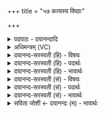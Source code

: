 +++
title = "५७ कत्यस्य विष्ठाः"

+++
<details><summary>पदपाठः - दयानन्दादि</summary>

कति॑। अ॒स्य॒। वि॒ष्ठाः। वि॒स्था इति॑ वि॒ऽस्थाः। कति॑। अ॒क्षरा॑णि। कति॑। होमा॑सः। क॒ति॒धा। समि॑द्ध॒ इति॒ सम्ऽइ॑द्धः। य॒ज्ञस्य॑। त्वा॒। वि॒दथा॑। पृ॒च्छ॒म्। अत्र॑। कति॑। होता॑रः। ऋ॒तु॒श इत्यृ॑तु॒ऽशः। य॒ज॒न्ति॒। ५७।
</details>

<details><summary>अधिमन्त्रम् (VC)</summary>

- प्रष्टा देवता
- प्रजापतिर्ऋषिः
- निचृत त्रिष्टुप्
- धैवतः
</details>

<details><summary>दयानन्द-सरस्वती (हि) - विषयः</summary>

फिर भी अगले मन्त्र में प्रश्न कहते हैं ॥
</details>

<details><summary>दयानन्द-सरस्वती (हि) - पदार्थः</summary>

पदार्थान्वयभाषाः -  हे विद्वन् ! (अस्य) इस (यज्ञस्य) संयोग से उत्पन्न हुए संसाररूप यज्ञ के (कति) कितने (विष्ठाः) विशेष कर संसाररूप यज्ञ जिनमें स्थित हो वे (कति) कितने इस के (अक्षराणि) जलादि साधन (कति) कितने (होमासः) देने-लेने योग्य पदार्थ (कतिधा) कितने प्रकारों से (समिद्धः) ज्ञानादि के प्रकाशक पदार्थ समिधरूप (कति) कितने (होतारः) होता अर्थात् देने-लेने आदि व्यवहार के कर्त्ता (ऋतुशः) वसन्तादि प्रत्येक ऋतु में (यजन्ति) सङ्गम करते हैं, इस प्रकार (अत्र) इस विषय में (विदथा) विज्ञानों को (त्वा) आप से मैं (पृच्छम्) पूछता हूँ ॥५७ ॥
</details>

<details><summary>दयानन्द-सरस्वती (हि) - भावार्थः</summary>

भावार्थभाषाः -  यह जगत् कहाँ स्थित है? कितने इसकी उत्पत्ति के साधन? कितने व्यापार के योग्य वस्तु? कितने प्रकार का ज्ञानादि प्रकाशक वस्तु? और कितने व्यवहार करने हारे हैं? इन पाँच प्रश्नों के उत्तर अगले मन्त्र में जान लेना चाहिये ॥५७ ॥
</details>

<details><summary>दयानन्द-सरस्वती (सं) - विषयः</summary>

पुनः प्रश्नानाह ॥
</details>

<details><summary>दयानन्द-सरस्वती (सं) - पदार्थः</summary>

पदार्थान्वयभाषाः -  हे विद्वन्नस्य यज्ञस्य कति विष्ठाः? कत्यक्षराणि? कति होमासः? कतिधा समिद्धः? कति होतार ऋतुशो यजन्तीत्यत्र विषये विदथा त्वाऽहं पृच्छम् ॥५७ ॥
</details>

<details><summary>दयानन्द-सरस्वती (सं) - भावार्थः</summary>

भावार्थभाषाः -  इदं जगत्क्व तिष्ठति? कत्यस्य निर्माणसाधनानि? कति व्यापारयोग्यानि? कतिविधं ज्ञानादिप्रकाशकम्? कति व्यवहर्त्तार? इति पञ्च प्रश्नास्तेषामुत्तराण्युत्तरत्र वेद्यानि ॥५७ ॥
</details>

<details><summary>सविता जोशी ← दयानन्दः (म) - भावार्थः</summary>

भावार्थभाषाः -  या जगतरूपी यज्ञाचा आधार कुठे स्थित असतो? त्याच्या उत्पत्तीची साधने कोणती? देवाण घेवाणाच्या वस्तू कोणत्या? ज्ञानाचा प्रसार करणाऱ्या वस्तू कोणत्या? व त्यांचा व्यवहार करणारे कोण? या प्रश्नांची उत्तरे पुढील मंत्रातून जाणावी.
</details>